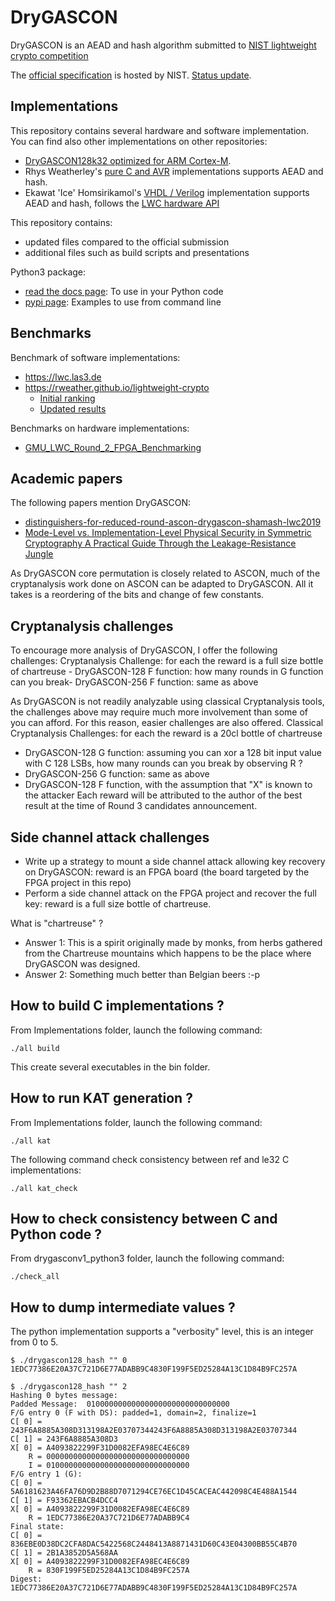 # DryGASCON
DryGASCON is an AEAD and hash algorithm submitted to [NIST lightweight crypto competition](https://csrc.nist.gov/Projects/Lightweight-Cryptography/round-2-candidates)

The [official specification](https://csrc.nist.gov/CSRC/media/Projects/lightweight-cryptography/documents/round-2/spec-doc-rnd2/drygascon-spec-round2.pdf) is hosted by NIST. [Status update](https://csrc.nist.gov/CSRC/media/Projects/lightweight-cryptography/documents/round-2/status-update-sep2020/DryGASCON_20200917-status-update.pdf).

## Implementations
This repository contains several hardware and software implementation. You can find also other implementations on other repositories:
* [DryGASCON128k32 optimized for ARM Cortex-M](https://github.com/sebastien-riou/DryGASCON128k32-arm-cortex-m).
* Rhys Weatherley's [pure C and AVR](https://github.com/rweather/lightweight-crypto/tree/master/src/individual/DryGASCON) implementations supports AEAD and hash.
* Ekawat 'Ice' Homsirikamol's [VHDL / Verilog](https://github.com/sebastien-riou/DryGASCON-LWC-API) implementation supports AEAD and hash, follows the [LWC hardware API](https://cryptography.gmu.edu/athena/index.php?id=LWC)

This repository contains:
* updated files compared to the official submission
* additional files such as build scripts and presentations

Python3 package:
* [read the docs page](https://drygascon.readthedocs.io/en/latest/): To use in your Python code
* [pypi page](https://pypi.org/project/drysponge): Examples to use from command line

## Benchmarks
Benchmark of software implementations:
- https://lwc.las3.de
- https://rweather.github.io/lightweight-crypto
    - [Initial ranking](https://rweather.github.io/lightweight-crypto/performance.html)
    - [Updated results](https://rweather.github.io/lightweight-crypto/performance_phase2.html)

Benchmarks on hardware implementations:
- [GMU_LWC_Round_2_FPGA_Benchmarking](https://cryptography.gmu.edu/athena/LWC/GMU_LWC_Round_2_FPGA_Benchmarking.pdf)

## Academic papers
The following papers mention DryGASCON:
- [distinguishers-for-reduced-round-ascon-drygascon-shamash-lwc2019](https://csrc.nist.gov/CSRC/media/Events/lightweight-cryptography-workshop-2019/documents/papers/distinguishers-for-reduced-round-ascon-drygascon-shamash-lwc2019.pdf)
- [Mode-Level vs. Implementation-Level Physical Security
in Symmetric Cryptography A Practical Guide Through
the Leakage-Resistance Jungle](https://hal.archives-ouvertes.fr/hal-02901380/document)

As DryGASCON core permutation is closely related to ASCON, much of the cryptanalysis work done on ASCON can be adapted to DryGASCON. All it takes is a reordering of the bits and change of few constants.

## Cryptanalysis challenges
To encourage more analysis of DryGASCON, I offer the following challenges:
Cryptanalysis Challenge: for each the reward is a full size bottle of chartreuse - DryGASCON-128 F function: how many rounds in G function can you break- DryGASCON-256 F function: same as above

As DryGASCON is not readily analyzable using classical Cryptanalysis tools, the challenges above may require much more involvement than some of you can afford. For this reason, easier challenges are also offered.
Classical Cryptanalysis Challenges: for each the reward is a 20cl bottle of chartreuse
* DryGASCON-128 G function: assuming you can xor a 128 bit input value with C 128 LSBs, how many rounds can you break by observing R ?
* DryGASCON-256 G function: same as above
* DryGASCON-128 F function, with the assumption that "X" is known to the attacker
Each reward will be attributed to the author of the best result at the time of Round 3 candidates announcement.

## Side channel attack challenges
* Write up a strategy to mount a side channel attack allowing key recovery on DryGASCON: reward is an FPGA board (the board targeted by the FPGA project in this repo)
* Perform a side channel attack on the FPGA project and recover the full key: reward is a full size bottle of chartreuse.

What is "chartreuse" ?
* Answer 1: This is a spirit originally made by monks, from herbs gathered from the Chartreuse mountains which happens to be the place where DryGASCON was designed.
* Answer 2: Something much better than Belgian beers :-p

## How to build C implementations ?
From Implementations folder, launch the following command:

    ./all build

This create several executables in the bin folder.

## How to run KAT generation ?
From Implementations folder, launch the following command:

    ./all kat

The following command check consistency between ref and le32 C implementations:

    ./all kat_check

## How to check consistency between C and Python code ?
From drygasconv1_python3 folder, launch the following command:

    ./check_all

## How to dump intermediate values ?
The python implementation supports a "verbosity" level, this is an integer from 0 to 5.

    $ ./drygascon128_hash "" 0
    1EDC77386E20A37C721D6E77ADABB9C4830F199F5ED25284A13C1D84B9FC257A

    $ ./drygascon128_hash "" 2
    Hashing 0 bytes message:
    Padded Message:  01000000000000000000000000000000
    F/G entry 0 (F with DS): padded=1, domain=2, finalize=1
    C[ 0] = 243F6A8885A308D313198A2E03707344243F6A8885A308D313198A2E03707344
    C[ 1] = 243F6A8885A308D3
    X[ 0] = A4093822299F31D0082EFA98EC4E6C89
        R = 00000000000000000000000000000000
        I = 01000000000000000000000000000000
    F/G entry 1 (G):
    C[ 0] = 5A6181623A46FA76D9D2B88D7071294CE76EC1D45CACEAC442098C4E488A1544
    C[ 1] = F93362EBACB4DCC4
    X[ 0] = A4093822299F31D0082EFA98EC4E6C89
        R = 1EDC77386E20A37C721D6E77ADABB9C4
    Final state:
    C[ 0] = 836EBE0D38DC2CFA8DAC5422568C2448413A8871431D60C43E04300BB55C4B70
    C[ 1] = 2B1A3852D5A568AA
    X[ 0] = A4093822299F31D0082EFA98EC4E6C89
        R = 830F199F5ED25284A13C1D84B9FC257A
    Digest: 1EDC77386E20A37C721D6E77ADABB9C4830F199F5ED25284A13C1D84B9FC257A
